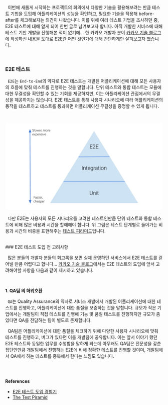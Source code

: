 
&nbsp;&nbsp;이번에 새롭게 시작하는 프로젝트의 회의에서 다양한 기술을 활용해보려는 만큼 테스트 기법을 도입해 어플리케이션의 성능을 확인하고, 필요한 기술을 적용해 before-after를 체크해보자는 의견이 나왔습니다. 이를 위해 여러 테스트 기법을 조사하던 중, E2E 테스트에 대해 알게 되어 한번 글로 남겨보고자 합니다. 아직 개발한 서비스에 대해 테스트 기반 개발을 진행해본 적이 없기에... 한 카카오 개발자 분이 [카카오 기술 블로그](https://fe-developers.kakaoent.com/2023/230209-e2e/)에 작성하신 내용을 토대로 E2E란 어떤 것인가에 대해 간단하게만 살펴보고자 했습니다.

<br>

### E2E 테스트

&nbsp;&nbsp;`E2E`는 `End-to-End`의 약자로 E2E 테스트는 개발된 어플리케이션에 대해 모든 사용자의 흐름에 맞춰 테스트를 진행하는 것을 말합니다. 단위 테스트와 통합 테스트는 모듈에 대한 무결성을 확인할 수 있는 기회를 제공하지만, 이는 어플리케이션 관점에서의 무결성을 제공하지는 않습니다. E2E 테스트를 통해 사용자 시나리오에 따라 어플리케이션의 동작을 테스트하고 테스트를 통과하면 어플리케이션 무결성을 증명할 수 있게 됩니다.

<br>

![테스트 피라미드 | 600](../images/test_piramid.webp)

&nbsp;&nbsp;다만 E2E는 사용자의 모든 시나리오를 고려한 테스트인만큼 단위 테스트와 통합 테스트에 비해 많은 비용과 시간을 할애해야 합니다. 위 그림은 테스트 단계별로 들어가는 비용과 시간의 비중을 표현해주는 [테스트 피라미드](https://betterprogramming.pub/the-test-pyramid-80d77535573)입니다.

<br>
### E2E 테스트 도입 전 고려사항

&nbsp;&nbsp;많은 분들의 개발자 분들의 회고록을 보면 실제 운영하던 서비스에서 E2E 테스트를 걷어낼 만큼 어렵다고 합니다... [카카오 기술 블로그](https://fe-developers.kakaoent.com/2023/230209-e2e/)에서는  E2E 테스트의 도입에 앞서 고려해야할 사항을 다음과 같이 제시하고 있습니다.

<br>

**1. QA팀 의 하위호환**


&nbsp;&nbsp;`QA`는 Quality Assurance의 약자로 서비스 개발에서 개발된 어플리케이션에 대한 테스트를 진행하고, 어플리케이션에 대한 품질을 보증하는 것을 말합니다. 규모가 작은 기업에서는 개발팀이 직접 테스트를 진행해 기능 및 품질 테스트를 진행하지만 규모가 좀 있다면 QA를 전담하는 팀이 별도로 존재합니다.

&nbsp;&nbsp;QA팀은 어플리케이션에 대한 품질을 체크하기 위해 다양한 사용자 시나리오에 맞춰 테스트를 진행하고, 버그가 있다면 이를 개발팀에 공유합니다. 이는 앞서 이야기 했던 E2E 테스트와 동일한 업무를 수행함을 말하게 되는데 아무래도 QA팀은 전문성을 갖춘 집단인만큼 개발팀에서 진행하는 E2E에 비해 정확한 테스트를 진행할 것이며, 개발팀에서 QA에서 하는 테스트를 중복해서 한다는 느낌도 있습니다.

<br>

<br>

**References**
- [E2E 테스트 도입 경험기](https://fe-developers.kakaoent.com/2023/230209-e2e/)
- [The Test Piramid](https://betterprogramming.pub/the-test-pyramid-80d77535573)